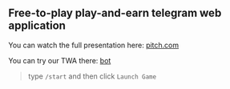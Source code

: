 ## Free-to-play play-and-earn telegram web application 

You can watch the full presentation here: [pitch.com](https://app.pitch.com/app/presentation/cfb1c952-a03d-49ff-aeb2-1c7aed975f40/477d792d-8d24-4e97-9a37-840d77cb87fe)

You can try our TWA there: [bot](https://t.me/NFTONspaceBOT)

> type `/start` and then click `Launch Game`


